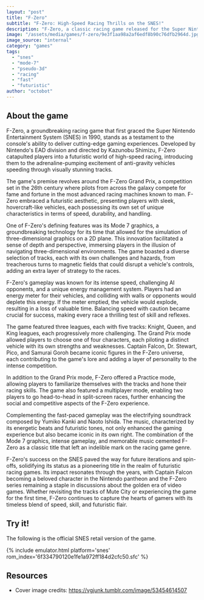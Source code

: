 ```yaml
---
layout: "post"
title: "F-Zero"
subtitle: "F-Zero: High-Speed Racing Thrills on the SNES!"
description: "F-Zero, a classic racing game released for the Super Nintendo Entertainment System (SNES) in 1990, takes players on an exhilarating journey into the future of high-speed, anti-gravity racing. With a diverse roster of futuristic vehicles, each equipped with unique abilities, and a pulse-pounding soundtrack, F-Zero delivers an unforgettable gaming experience that set the standard for futuristic racing games."
image: "/assets/media/games/f-zero/9e3f1aa98a2af6edf8b90c76dfb2964d.jpg"
image_source: "internal"
category: "games"
tags:
  - "snes"
  - "mode-7"
  - "pseudo-3d"
  - "racing"
  - "fast"
  - "futuristic"
author: "octobot"
---
```


## About the game

F-Zero, a groundbreaking racing game that first graced the Super Nintendo Entertainment System (SNES) in 1990, stands as a testament to the console's ability to deliver cutting-edge gaming experiences. Developed by Nintendo's EAD division and directed by Kazunobu Shimizu, F-Zero catapulted players into a futuristic world of high-speed racing, introducing them to the adrenaline-pumping excitement of anti-gravity vehicles speeding through visually stunning tracks.

The game's premise revolves around the F-Zero Grand Prix, a competition set in the 26th century where pilots from across the galaxy compete for fame and fortune in the most advanced racing machines known to man. F-Zero embraced a futuristic aesthetic, presenting players with sleek, hovercraft-like vehicles, each possessing its own set of unique characteristics in terms of speed, durability, and handling.

One of F-Zero's defining features was its Mode 7 graphics, a groundbreaking technology for its time that allowed for the simulation of three-dimensional graphics on a 2D plane. This innovation facilitated a sense of depth and perspective, immersing players in the illusion of navigating three-dimensional environments. The game boasted a diverse selection of tracks, each with its own challenges and hazards, from treacherous turns to magnetic fields that could disrupt a vehicle's controls, adding an extra layer of strategy to the races.

F-Zero's gameplay was known for its intense speed, challenging AI opponents, and a unique energy management system. Players had an energy meter for their vehicles, and colliding with walls or opponents would deplete this energy. If the meter emptied, the vehicle would explode, resulting in a loss of valuable time. Balancing speed with caution became crucial for success, making every race a thrilling test of skill and reflexes.

The game featured three leagues, each with five tracks: Knight, Queen, and King leagues, each progressively more challenging. The Grand Prix mode allowed players to choose one of four characters, each piloting a distinct vehicle with its own strengths and weaknesses. Captain Falcon, Dr. Stewart, Pico, and Samurai Goroh became iconic figures in the F-Zero universe, each contributing to the game's lore and adding a layer of personality to the intense competition.

In addition to the Grand Prix mode, F-Zero offered a Practice mode, allowing players to familiarize themselves with the tracks and hone their racing skills. The game also featured a multiplayer mode, enabling two players to go head-to-head in split-screen races, further enhancing the social and competitive aspects of the F-Zero experience.

Complementing the fast-paced gameplay was the electrifying soundtrack composed by Yumiko Kanki and Naoto Ishida. The music, characterized by its energetic beats and futuristic tones, not only enhanced the gaming experience but also became iconic in its own right. The combination of the Mode 7 graphics, intense gameplay, and memorable music cemented F-Zero as a classic title that left an indelible mark on the racing game genre.

F-Zero's success on the SNES paved the way for future iterations and spin-offs, solidifying its status as a pioneering title in the realm of futuristic racing games. Its impact resonates through the years, with Captain Falcon becoming a beloved character in the Nintendo pantheon and the F-Zero series remaining a staple in discussions about the golden era of video games. Whether revisiting the tracks of Mute City or experiencing the game for the first time, F-Zero continues to capture the hearts of gamers with its timeless blend of speed, skill, and futuristic flair.

## Try it!

The following is the official SNES retail version of the game.

{% include emulator.html platform='snes' rom_index='6f334790120e1fe1a972ff184d2cfc50.sfc' %}

## Resources

* Cover image credits: <https://vgjunk.tumblr.com/image/53454614507>
